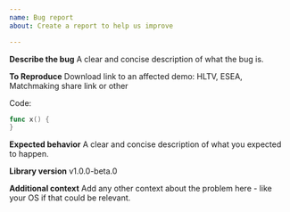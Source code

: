 ```yaml
---
name: Bug report
about: Create a report to help us improve

---
```


**Describe the bug**
A clear and concise description of what the bug is.

**To Reproduce**
Download link to an affected demo: HLTV, ESEA, Matchmaking share link or other

Code:
```go
func x() {
}
```

**Expected behavior**
A clear and concise description of what you expected to happen.

**Library version**
v1.0.0-beta.0

**Additional context**
Add any other context about the problem here - like your OS if that could be relevant.
